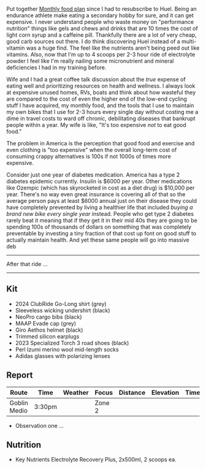Put together [Monthly food plan](../Monthly%20food%20plan.md) since I had to resubscribe to Huel. Being an endurance athlete make eating a secondary hobby for sure, and it can get expensive. I never understand people who waste money on "performance nutrition" things like gels and chews and drinks that are 10 times the cost of light corn syrup and a caffeine pill. Thankfully there are a lot of very cheap, good carb sources out there. I do think discovering Huel instead of a multi-vitamin was a huge find. The feel like the nutrients aren't being peed out like vitamins. Also, now that I'm up to 4 scoops per 2-3 hour ride of electrolyte powder I feel like I'm really nailing some micronutrient and mineral deficiencies I had in my training before.

Wife and I had a great coffee talk discussion about the _true_ expense of eating well and prioritizing resources on health and wellness. I always look at expensive unused homes, RVs, boats and think about how wasteful they are compared to the cost of even the higher end of the low-end cycling stuff I have acquired, my monthly food, and the tools that I use to maintain my own bikes that I use for 2-3 hours every single day without costing me a dime in travel costs to ward off chronic, debilitating diseases that bankrupt people within a year. My wife is like, "It's too expensive _not_ to eat good food." 

The problem in America is the perception that good food and exercise and even clothing is "too expensive" when the overall long-term cost of consuming crappy alternatives is 100s if not 1000s of times more expensive.

Consider just one year of diabetes medication. America has a type 2 diabetes epidemic currently. Insulin is $6000 per year. Other medications like Ozempic (which has skyrocketed in cost as a diet drug) is $10,000 per year. There's no way even great insurance is covering all of that so the average person pays at least $6000 annual just on their disease they could have completely prevented by living a healthier life that included _buying a brand new bike every single year_ instead. People who get type 2 diabetes rarely beat it meaning that if they get it in their mid 40s they are going to be spending 100s of thousands of dollars on something that was completely preventable by investing a tiny fraction of that cost up font on good stuff to actually maintain health. And yet these same people will go into massive deb 

----

After that ride ...

----
## Kit

- 2024 ClubRide Go-Long shirt (grey)
- Sleeveless wicking undershirt (black)
- NeoPro cargo bibs (black)
- MAAP Evade cap (grey)
- Giro Aethos helmet (black)
- Trimmed silicon earplugs
- 2023 Specialized Torch 3 road shoes (black)
- Perl Izumi merino wool mid-length socks
- Adidas glasses with polarizing lenses
## Report

| Route        | Time   | Weather | Focus  | Distance | Elevation | Time | NPower  | TSS |
| ------------ | ------ | ------- | ------ | -------- | --------- | ---- | ------- | --- |
| Goblin Medio | 3:30pm |         | Zone 2 |          |           |      | 130-170 |     |

- Observation one ...
## Nutrition

- Key Nutrients Electrolyte Recovery Plus, 2x500ml, 2 scoops ea.



